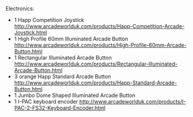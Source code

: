 Electronics:

- 1 Happ Competition Joystick http://www.arcadeworlduk.com/products/Happ-Competition-Arcade-Joystick.html
- 1 High Profile 60mm Illuminated Arcade Button http://www.arcadeworlduk.com/products/High-Profile-60mm-Arcade-Button.html
- 1 Rectangular Illuminated Arcade Button http://www.arcadeworlduk.com/products/Rectangular-Illuminated-Arcade-Button.html
- 3 orange Happ Standard Arcade Button http://www.arcadeworlduk.com/products/Happ-Standard-Arcade-Button.html
- 1 Jumbo Dome Shaped Illuminated Arcade Button 
- 1 I-PAC keyboard encoder http://www.arcadeworlduk.com/products/I-PAC-2-FS32-Keyboard-Encoder.html
